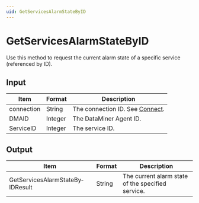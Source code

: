 ```yaml
---
uid: GetServicesAlarmStateByID
---
```


# GetServicesAlarmStateByID

Use this method to request the current alarm state of a specific service (referenced by ID).

## Input

| Item       | Format  | Description                                   |
|------------|---------|-----------------------------------------------|
| connection | String  | The connection ID. See [Connect](xref:Connect). |
| DMAID      | Integer | The DataMiner Agent ID.                       |
| ServiceID  | Integer | The service ID.                               |

## Output

| Item                             | Format | Description                                       |
|----------------------------------|--------|---------------------------------------------------|
| GetServicesAlarmStateBy­IDResult | String | The current alarm state of the specified service. |
